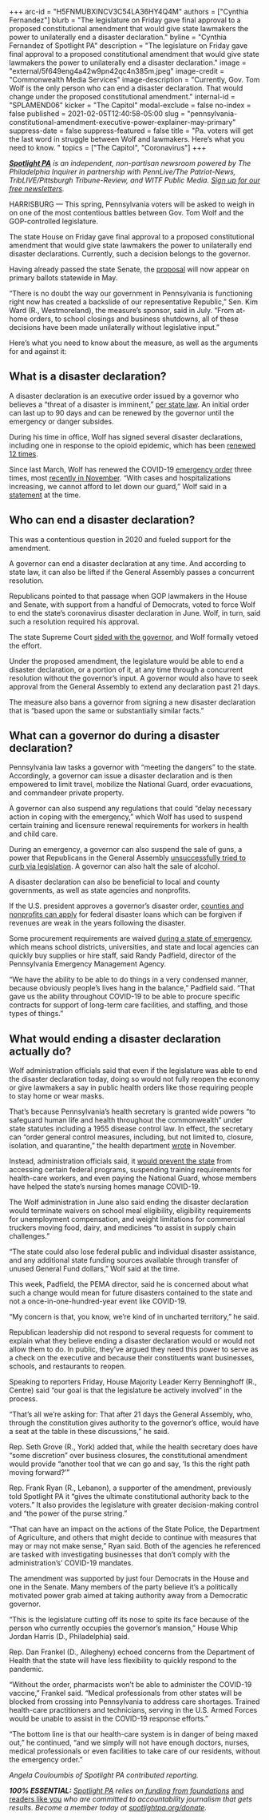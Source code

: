 +++
arc-id = "H5FNMUBXINCV3C54LA36HY4Q4M"
authors = ["Cynthia Fernandez"]
blurb = "The legislature on Friday gave final approval to a proposed constitutional amendment that would give state lawmakers the power to unilaterally end a disaster declaration."
byline = "Cynthia Fernandez of Spotlight PA"
description = "The legislature on Friday gave final approval to a proposed constitutional amendment that would give state lawmakers the power to unilaterally end a disaster declaration."
image = "external/5f649eng4a42w9pn42qc4n385m.jpeg"
image-credit = "Commonwealth Media Services"
image-description = "Currently, Gov. Tom Wolf is the only person who can end a disaster declaration. That would change under the proposed constitutional amendment."
internal-id = "SPLAMEND06"
kicker = "The Capitol"
modal-exclude = false
no-index = false
published = 2021-02-05T12:40:58-05:00
slug = "pennsylvania-constitutional-amendment-executive-power-explainer-may-primary"
suppress-date = false
suppress-featured = false
title = "Pa. voters will get the last word in struggle between Wolf and lawmakers. Here’s what you need to know. "
topics = ["The Capitol", "Coronavirus"]
+++

<a href="https://www.spotlightpa.org/"><i><b>Spotlight PA</b></i></a><i> is an independent, non-partisan newsroom powered by The Philadelphia Inquirer in partnership with PennLive/The Patriot-News, TribLIVE/Pittsburgh Tribune-Review, and WITF Public Media. </i><a href="https://www.spotlightpa.org/newsletters"><i>Sign up for our free newsletters</i></a><i>.</i>

HARRISBURG — This spring, Pennsylvania voters will be asked to weigh in on one of the most contentious battles between Gov. Tom Wolf and the GOP-controlled legislature.

The state House on Friday gave final approval to a proposed constitutional amendment that would give state lawmakers the power to unilaterally end disaster declarations. Currently, such a decision belongs to the governor.

Having already passed the state Senate, the <a href="https://web.archive.org/20210127051903/https://www.legis.state.pa.us/cfdocs/billinfo/billinfo.cfm?syear=2021&sind=0&body=S&type=B&bn=2">proposal</a> will now appear on primary ballots statewide in May.

“There is no doubt the way our government in Pennsylvania is functioning right now has created a backslide of our representative Republic,” Sen. Kim Ward (R., Westmoreland), the measure’s sponsor, said in July. “From at-home orders, to school closings and business shutdowns, all of these decisions have been made unilaterally without legislative input.”

Here’s what you need to know about the measure, as well as the arguments for and against it:

<script src="https://www.spotlightpa.org/embed.js" async></script><div data-spl-embed-version="1" data-spl-src="https://www.spotlightpa.org/embeds/newsletter/"></div>

## What is a disaster declaration?

A disaster declaration is an executive order issued by a governor who believes a “threat of a disaster is imminent,” <a href="https://web.archive.org/20210123011929/https://www.legis.state.pa.us/cfdocs/legis/LI/consCheck.cfm?txtType=HTM&ttl=35">per state law</a>. An initial order can last up to 90 days and can be renewed by the governor until the emergency or danger subsides.

During his time in office, Wolf has signed several disaster declarations, including one in response to the opioid epidemic, which has been <a href="https://web.archive.org/web/20230117063935/https://www.governor.pa.gov/newsroom/gov-wolf-signs-12th-renewal-of-opioid-disaster-declaration-as-work-continues-to-fight-opioid-epidemic-and-covid-19-pandemic/">renewed 12 times</a>.

Since last March, Wolf has renewed the COVID-19 <a href="https://web.archive.org/web/20230117025745/https://www.governor.pa.gov/newsroom/gov-wolf-signs-covid-19-disaster-declaration-to-provide-increased-support-for-state-response/">emergency order</a> three times, most <a href="https://web.archive.org/web/20230117130756/https://www.governor.pa.gov/wp-content/uploads/2020/11/20201124-TWW-3rd-Amendment-COVID-19-Proclamation.pdf">recently in November</a>. “With cases and hospitalizations increasing, we cannot afford to let down our guard,” Wolf said in a <a href="https://web.archive.org/web/20230117043817/https://www.governor.pa.gov/newsroom/governor-wolf-signs-renewal-to-covid-19-disaster-declaration/">statement</a> at the time.

## Who can end a disaster declaration?

This was a contentious question in 2020 and fueled support for the amendment.

A governor can end a disaster declaration at any time. And according to state law, it can also be lifted if the General Assembly passes a concurrent resolution.

Republicans pointed to that passage when GOP lawmakers in the House and Senate, with support from a handful of Democrats, voted to force Wolf to end the state’s coronavirus disaster declaration in June. Wolf, in turn, said such a resolution required his approval.

The state Supreme Court <a href="https://www.spotlightpa.org/news/2020/06/pennsylvania-coronavirus-emergency-resolution-court-battle/">sided with the governor</a>, and Wolf formally vetoed the effort.

Under the proposed amendment, the legislature would be able to end a disaster declaration, or a portion of it, at any time through a concurrent resolution without the governor’s input. A governor would also have to seek approval from the General Assembly to extend any declaration past 21 days.

The measure also bans a governor from signing a new disaster declaration that is “based upon the same or substantially similar facts.”

## What can a governor do during a disaster declaration?

Pennsylvania law tasks a governor with “meeting the dangers” to the state. Accordingly, a governor can issue a disaster declaration and is then empowered to limit travel, mobilize the National Guard, order evacuations, and commandeer private property.

A governor can also suspend any regulations that could “delay necessary action in coping with the emergency,” which Wolf has used to suspend certain training and licensure renewal requirements for workers in health and child care.

During an emergency, a governor can also suspend the sale of guns, a power that Republicans in the General Assembly <a href="https://web.archive.org/20210206182134/https://apnews.com/article/pennsylvania-legislation-coronavirus-pandemic-tom-wolf-gun-politics-b10467ba3e7b7de9d8573e6a101acba7">unsuccessfully tried to curb via legislation</a>. A governor can also halt the sale of alcohol.

A disaster declaration can also be beneficial to local and county governments, as well as state agencies and nonprofits.

If the U.S. president approves a governor’s disaster order, <a href="https://web.archive.org/20210117040357/https://www.fema.gov/assistance/public/nonstate-nonprofit/community-disaster-loan">counties and nonprofits can apply</a> for federal disaster loans which can be forgiven if revenues are weak in the years following the disaster.

Some procurement requirements are waived <a href="https://web.archive.org/20191206063420/https://www.dgs.pa.gov/Materials-Services-Procurement/Disaster-Emergency-Procurement/Pages/default.aspx">during a state of emergency</a>, which means school districts, universities, and state and local agencies can quickly buy supplies or hire staff, said Randy Padfield, director of the Pennsylvania Emergency Management Agency.

“We have the ability to be able to do things in a very condensed manner, because obviously people’s lives hang in the balance,” Padfield said. “That gave us the ability throughout COVID-19 to be able to procure specific contracts for support of long-term care facilities, and staffing, and those types of things.”

## What would ending a disaster declaration actually do?

Wolf administration officials said that even if the legislature was able to end the disaster declaration today, doing so would not fully reopen the economy or give lawmakers a say in public health orders like those requiring people to stay home or wear masks.

That’s because Pennsylvania’s health secretary is granted wide powers “to safeguard human life and health throughout the commonwealth” under state statutes including a 1955 disease control law. In effect, the secretary can “order general control measures, including, but not limited to, closure, isolation, and quarantine,” the health department <a href="https://web.archive.org/20210206121557/https://www.health.pa.gov/topics/Documents/Diseases%20and%20Conditions/Updated%20Order%20of%20the%20Secretary%20Requiring%20Universal%20Face%20Coverings.pdf">wrote</a> in November.

Instead, administration officials said, it <a href="https://web.archive.org/web/20230117105910/https://www.governor.pa.gov/newsroom/wolf-administration-outlines-impacts-of-ending-disaster-declaration/">would prevent the state</a> from accessing certain federal programs, suspending training requirements for health-care workers, and even paying the National Guard, whose members have helped the state’s nursing homes manage COVID-19.

The Wolf administration in June also said ending the disaster declaration would terminate waivers on school meal eligibility, eligibility requirements for unemployment compensation, and weight limitations for commercial truckers moving food, dairy, and medicines “to assist in supply chain challenges.”

“The state could also lose federal public and individual disaster assistance, and any additional state funding sources available through transfer of unused General Fund dollars,” Wolf said at the time.

This week, Padfield, the PEMA director, said he is concerned about what such a change would mean for future disasters contained to the state and not a once-in-one-hundred-year event like COVID-19.

“My concern is that, you know, we’re kind of in uncharted territory,” he said.

Republican leadership did not respond to several requests for comment to explain what they believe ending a disaster declaration would or would not allow them to do. In public, they’ve argued they need this power to serve as a check on the executive and because their constituents want businesses, schools, and restaurants to reopen.

<script src="https://www.spotlightpa.org/embed.js" async></script><div data-spl-embed-version="1" data-spl-src="https://www.spotlightpa.org/embeds/donate/?teaser_text=Spotlight%20PA%20provides%20essential%2C%20public-service%20journalism%20thanks%20to%20readers%20like%20you.%20Help%20us%20continue%20that%20work."></div>


Speaking to reporters Friday, House Majority Leader Kerry Benninghoff (R., Centre) said “our goal is that the legislature be actively involved” in the process.

“That’s all we’re asking for: That after 21 days the General Assembly, who, through the constitution gives authority to the governor’s office, would have a seat at the table in these discussions,” he said.

Rep. Seth Grove (R., York) added that, while the health secretary does have “some discretion” over business closures, the constitutional amendment would provide “another tool that we can go and say, ‘Is this the right path moving forward?’”

Rep. Frank Ryan (R., Lebanon), a supporter of the amendment, previously told Spotlight PA it “gives the ultimate constitutional authority back to the voters.” It also provides the legislature with greater decision-making control and “the power of the purse string.”

“That can have an impact on the actions of the State Police, the Department of Agriculture, and others that might decide to continue with measures that may or may not make sense,” Ryan said. Both of the agencies he referenced are tasked with investigating businesses that don’t comply with the administration’s’ COVID-19 mandates.

The amendment was supported by just four Democrats in the House and one in the Senate. Many members of the party believe it’s a politically motivated power grab aimed at taking authority away from a Democratic governor.

“This is the legislature cutting off its nose to spite its face because of the person who currently occupies the governor’s mansion,” House Whip Jordan Harris (D., Philadelphia) said.

Rep. Dan Frankel (D., Allegheny) echoed concerns from the Department of Health that the state will have less flexibility to quickly respond to the pandemic.

“Without the order, pharmacists won’t be able to administer the COVID-19 vaccine,” Frankel said. “Medical professionals from other states will be blocked from crossing into Pennsylvania to address care shortages. Trained health-care practitioners and technicians, serving in the U.S. Armed Forces would be unable to assist in the COVID-19 response efforts.”

“The bottom line is that our health-care system is in danger of being maxed out,” he continued, “and we simply will not have enough doctors, nurses, medical professionals or even facilities to take care of our residents, without the emergency order.”

<i>Angela Couloumbis of Spotlight PA contributed reporting.</i>

<i><b>100% ESSENTIAL:</b></i><i> </i><a href="https://www.spotlightpa.org/"><i>Spotlight PA</i></a><i> relies on</i><a href="https://www.spotlightpa.org/support"><i> funding from foundations</i></a><i> </i><a href="https://www.spotlightpa.org/support">and readers like you</a><i> who are committed to accountability journalism that gets results. Become a member today at </i><a href="/donate?campaign=701Dn000000YgovIAC"><i>spotlightpa.org/donate</i></a><i>.</i>
